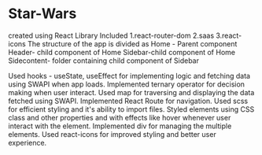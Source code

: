 # Star-Wars
created using React
Library Included
1.react-router-dom
2.saas
3.react-icons
The structure of the app is divided as
Home - Parent component
    Header- child component of Home
    Sidebar-child component of Home
           Sidecontent- folder containing child component of Sidebar
           
Used hooks - useState, useEffect for implementing logic and fetching data using SWAPI when app loads.
Implemented ternary operator for decision making when user interact.
Used map for traversing and displaying the data fetched using SWAPI. 
Implemented React Route for navigation.
Used scss for efficient styling and it's ability to import files.
Styled elements using CSS class and other properties and with effects like hover whenever user interact with the element.
Implemented div for managing the multiple elements.
Used react-icons for improved styling and better user experience.
